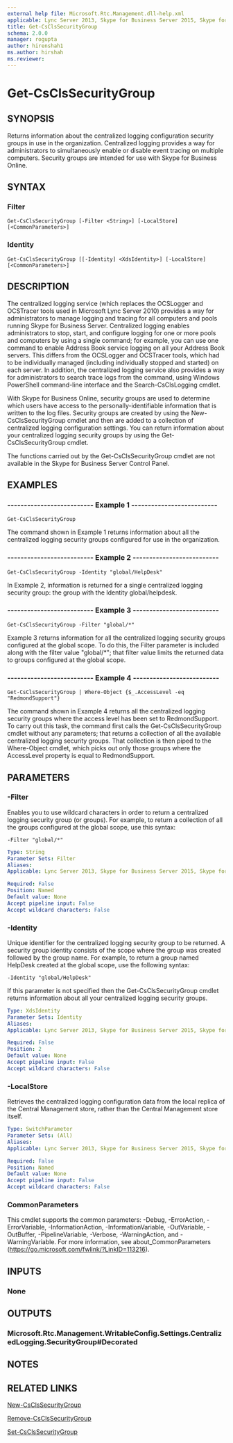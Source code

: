 ```yaml
---
external help file: Microsoft.Rtc.Management.dll-help.xml
applicable: Lync Server 2013, Skype for Business Server 2015, Skype for Business Server 2019
title: Get-CsClsSecurityGroup
schema: 2.0.0
manager: rogupta
author: hirenshah1
ms.author: hirshah
ms.reviewer:
---
```


# Get-CsClsSecurityGroup

## SYNOPSIS
Returns information about the centralized logging configuration security groups in use in the organization.
Centralized logging provides a way for administrators to simultaneously enable or disable event tracing on multiple computers.
Security groups are intended for use with Skype for Business Online.


## SYNTAX

### Filter
```
Get-CsClsSecurityGroup [-Filter <String>] [-LocalStore] [<CommonParameters>]
```

### Identity
```
Get-CsClsSecurityGroup [[-Identity] <XdsIdentity>] [-LocalStore] [<CommonParameters>]
```

## DESCRIPTION
The centralized logging service (which replaces the OCSLogger and OCSTracer tools used in Microsoft Lync Server 2010) provides a way for administrators to manage logging and tracing for all computers and pools running Skype for Business Server.
Centralized logging enables administrators to stop, start, and configure logging for one or more pools and computers by using a single command; for example, you can use one command to enable Address Book service logging on all your Address Book servers.
This differs from the OCSLogger and OCSTracer tools, which had to be individually managed (including individually stopped and started) on each server.
In addition, the centralized logging service also provides a way for administrators to search trace logs from the command, using Windows PowerShell command-line interface and the Search-CsClsLogging cmdlet.

With Skype for Business Online, security groups are used to determine which users have access to the personally-identifiable information that is written to the log files.
Security groups are created by using the New-CsClsSecurityGroup cmdlet and then are added to a collection of centralized logging configuration settings.
You can return information about your centralized logging security groups by using the Get-CsClsSecurityGroup cmdlet.

The functions carried out by the Get-CsClsSecurityGroup cmdlet are not available in the Skype for Business Server Control Panel.


## EXAMPLES

### -------------------------- Example 1 --------------------------
```
Get-CsClsSecurityGroup
```

The command shown in Example 1 returns information about all the centralized logging security groups configured for use in the organization.

### -------------------------- Example 2 --------------------------
```
Get-CsClsSecurityGroup -Identity "global/HelpDesk"
```

In Example 2, information is returned for a single centralized logging security group: the group with the Identity global/helpdesk.

### -------------------------- Example 3 --------------------------
```
Get-CsClsSecurityGroup -Filter "global/*"
```

Example 3 returns information for all the centralized logging security groups configured at the global scope.
To do this, the Filter parameter is included along with the filter value "global/*"; that filter value limits the returned data to groups configured at the global scope.

### -------------------------- Example 4 --------------------------
```
Get-CsClsSecurityGroup | Where-Object {$_.AccessLevel -eq "RedmondSupport"}
```

The command shown in Example 4 returns all the centralized logging security groups where the access level has been set to RedmondSupport.
To carry out this task, the command first calls the Get-CsClsSecurityGroup cmdlet without any parameters; that returns a collection of all the available centralized logging security groups.
That collection is then piped to the Where-Object cmdlet, which picks out only those groups where the AccessLevel property is equal to RedmondSupport.


## PARAMETERS

### -Filter
Enables you to use wildcard characters in order to return a centralized logging security group (or groups).
For example, to return a collection of all the groups configured at the global scope, use this syntax:

`-Filter "global/*"`

```yaml
Type: String
Parameter Sets: Filter
Aliases: 
Applicable: Lync Server 2013, Skype for Business Server 2015, Skype for Business Server 2019

Required: False
Position: Named
Default value: None
Accept pipeline input: False
Accept wildcard characters: False
```

### -Identity
Unique identifier for the centralized logging security group to be returned.
A security group identity consists of the scope where the group was created followed by the group name.
For example, to return a group named HelpDesk created at the global scope, use the following syntax:

`-Identity "global/HelpDesk"`

If this parameter is not specified then the Get-CsClsSecurityGroup cmdlet returns information about all your centralized logging security groups.

```yaml
Type: XdsIdentity
Parameter Sets: Identity
Aliases: 
Applicable: Lync Server 2013, Skype for Business Server 2015, Skype for Business Server 2019

Required: False
Position: 2
Default value: None
Accept pipeline input: False
Accept wildcard characters: False
```

### -LocalStore
Retrieves the centralized logging configuration data from the local replica of the Central Management store, rather than the Central Management store itself.

```yaml
Type: SwitchParameter
Parameter Sets: (All)
Aliases: 
Applicable: Lync Server 2013, Skype for Business Server 2015, Skype for Business Server 2019

Required: False
Position: Named
Default value: None
Accept pipeline input: False
Accept wildcard characters: False
```

### CommonParameters
This cmdlet supports the common parameters: -Debug, -ErrorAction, -ErrorVariable, -InformationAction, -InformationVariable, -OutVariable, -OutBuffer, -PipelineVariable, -Verbose, -WarningAction, and -WarningVariable. For more information, see about_CommonParameters (https://go.microsoft.com/fwlink/?LinkID=113216).


## INPUTS

### None


## OUTPUTS

### Microsoft.Rtc.Management.WritableConfig.Settings.CentralizedLogging.SecurityGroup#Decorated


## NOTES


## RELATED LINKS

[New-CsClsSecurityGroup](New-CsClsSecurityGroup.md)

[Remove-CsClsSecurityGroup](Remove-CsClsSecurityGroup.md)

[Set-CsClsSecurityGroup](Set-CsClsSecurityGroup.md)

